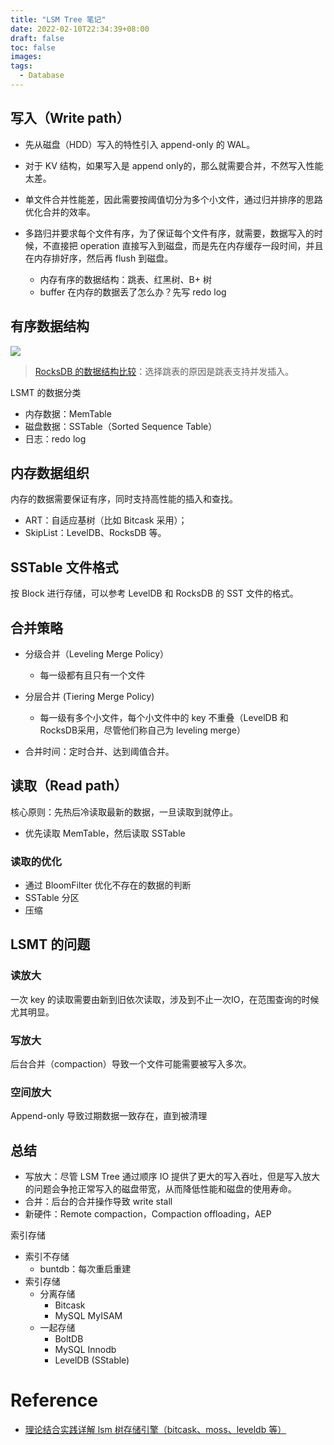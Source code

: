 ```yaml
---
title: "LSM Tree 笔记"
date: 2022-02-10T22:34:39+08:00
draft: false
toc: false
images:
tags: 
  - Database
---
```


## 写入（Write path）

- 先从磁盘（HDD）写入的特性引入 append-only 的 WAL。

- 对于 KV 结构，如果写入是 append only的，那么就需要合并，不然写入性能太差。

- 单文件合并性能差，因此需要按阈值切分为多个小文件，通过归并排序的思路优化合并的效率。

- 多路归并要求每个文件有序，为了保证每个文件有序，就需要，数据写入的时候，不直接把 operation 直接写入到磁盘，而是先在内存缓存一段时间，并且在内存排好序，然后再 flush 到磁盘。
  - 内存有序的数据结构：跳表、红黑树、B+ 树
  - buffer 在内存的数据丢了怎么办？先写 redo log



## 有序数据结构

![](https://gw.alipayobjects.com/zos/antfincdn/V8oKiYS5z/1639280343.png)

> [RocksDB 的数据结构比较](https://github.com/facebook/rocksdb/wiki/MemTable)：选择跳表的原因是跳表支持并发插入。



LSMT 的数据分类

- 内存数据：MemTable
- 磁盘数据：SSTable（Sorted Sequence Table）
- 日志：redo log



## 内存数据组织

内存的数据需要保证有序，同时支持高性能的插入和查找。

- ART：自适应基树（比如 Bitcask 采用）；
- SkipList：LevelDB、RocksDB 等。



## SSTable 文件格式

按 Block 进行存储，可以参考 LevelDB 和 RocksDB 的 SST 文件的格式。



## 合并策略

- 分级合并（Leveling Merge Policy）
  - 每一级都有且只有一个文件
- 分层合并 (Tiering Merge Policy)
  - 每一级有多个小文件，每个小文件中的 key 不重叠（LevelDB 和 RocksDB采用，尽管他们称自己为 leveling merge）

- 合并时间：定时合并、达到阈值合并。

## 读取（Read path）

核心原则：先热后冷读取最新的数据，一旦读取到就停止。

- 优先读取 MemTable，然后读取 SSTable

### 读取的优化

- 通过 BloomFilter 优化不存在的数据的判断 
- SSTable 分区
- 压缩

## LSMT 的问题

### 读放大

一次 key 的读取需要由新到旧依次读取，涉及到不止一次IO，在范围查询的时候尤其明显。

### 写放大

后台合并（compaction）导致一个文件可能需要被写入多次。

### 空间放大

Append-only 导致过期数据一致存在，直到被清理



## 总结

- 写放大：尽管 LSM Tree 通过顺序 IO 提供了更大的写入吞吐，但是写入放大的问题会争抢正常写入的磁盘带宽，从而降低性能和磁盘的使用寿命。
- 合并：后台的合并操作导致 write stall
- 新硬件：Remote compaction，Compaction offloading，AEP



索引存储

- 索引不存储
  - buntdb：每次重启重建
- 索引存储
  - 分离存储
    - Bitcask
    - MySQL MyISAM
  - 一起存储
    - BoltDB
    - MySQL Innodb
    - LevelDB (SStable)



# Reference

- [理论结合实践详解 lsm 树存储引擎（bitcask、moss、leveldb 等）](https://www.youtube.com/watch?v=adamqSuHHck&ab_channel=TalkGo)


